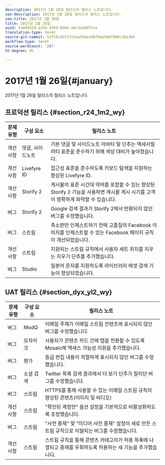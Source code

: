 ```yaml
---
description: 2017년 1월 26일 릴리스의 릴리스 노트입니다.
seo-description: 2017년 1월 26일 릴리스의 릴리스 노트입니다.
seo-title: 2017년 1월 26일
title: 2017년 1월 26일
uuid: 5a04d31d-a26d-4369-8deb-adc3e28dfece
translation-type: tm+mt
source-git-commit: 52f59cd15f315aa93be198f6eb586f008c18a384
workflow-type: tm+mt
source-wordcount: '287'
ht-degree: 8%

---
```



# 2017년 1월 26일{#january}

2017년 1월 26일 릴리스의 릴리스 노트입니다.

## 프로덕션 릴리스 {#section_r24_1m2_wy}

| 문제 유형 | 구성 요소 | 릴리스 노트 |
|--- |--- |--- |
| 개선 사항 | 댓글, 사이드노트 | 기본 댓글 및 사이드노트 아바타 및 단추는 액세서빌러티 표준을 준수하기 위해 색상 대비가 높아졌습니다. |
| 개선 사항 | Livefyre ID | 접근성 표준을 준수하도록 키보드 탐색을 지원하는 향상된 Livefyre ID. |
| 개선 사항 | Storify 2 | 게시물의 표준 시간대 약어를 포함할 수 있는 향상된 Storify 2 기능을 사용하면 게시물 게시 시기를 고객이 명확하게 파악할 수 있습니다. |
| 버그 | Storify 2 | Google 검색 결과가 Storify 2에서 반환되지 않던 버그를 수정했습니다. |
| 버그 | 스트림 | 축소판만 인제스트하기 전에 고품질의 Facebook 이미지를 인제스트할 수 있는 Facebook 페이지 규칙이 개선되었습니다. |
| 개선 사항 | 스트림 | 지원되는 스트림 규칙에서 사용자 세트 위치를 지우는 지우기 단추를 추가했습니다. |
| 버그 | Studio | 일본어 문자를 지원하도록 라이브러리 에셋 검색 기능이 향상되었습니다. |


## UAT 릴리스 {#section_dyx_yl2_wy}

| 문제 유형 | 구성 요소 | 릴리스 노트 |
|--- |--- |--- |
| 버그 | ModQ | 이메일 주체가 이메일 스트림 컨텐츠에 표시되지 않던 버그를 수정했습니다. |
| 버그 | 모자이크 | 사용자가 콘텐츠 카드 간에 탭을 전환할 수 있도록 Mosaic에 액세스 가능성 지원을 추가했습니다. |
| 버그 | 평가 | 등급 편집 내용이 적절하게 표시되지 않던 버그를 수정했습니다. |
| 버그 | 소셜 검색 | Twitter 목록 검색 결과에서 더 보기 단추가 잘리던 버그를 수정했습니다. |
| 버그 | 스트림 | HTTPS를 통해 사용할 수 있는 이메일 스트림 규칙의 향상된 콘텐츠(이미지 및 비디오) |
| 개선 사항 | 스트림 | &quot;확인된 계정만&quot; 옵션 설정을 기본적으로 비활성화하도록 조정했습니다. |
| 버그 | 스트림 | &quot;사전 중재&quot; 및 &quot;미디어 사전 중재&quot; 설정이 새로 만든 스트림 규칙으로 이월되는 버그를 수정했습니다. |
| 개선 사항 | 스트림 | 스트림 규칙을 통해 콘텐츠 카테고리가 허용 목록에 나열되고 중재를 우회하도록 허용하는 새 기능을 추가했습니다. |

